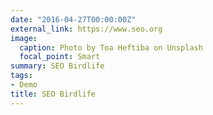 ```yaml
---
date: "2016-04-27T00:00:00Z"
external_link: https://www.seo.org
image:
  caption: Photo by Toa Heftiba on Unsplash
  focal_point: Smart
summary: SEO Birdlife
tags:
- Demo
title: SEO Birdlife
---
```

